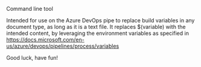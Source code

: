 Command line tool

Intended for use on the Azure DevOps pipe to replace build variables in any document type, as long as it is a text file.
It replaces $(variable) with the intended content, by leveraging the environment variables as specified in
https://docs.microsoft.com/en-us/azure/devops/pipelines/process/variables

Good luck, have fun!